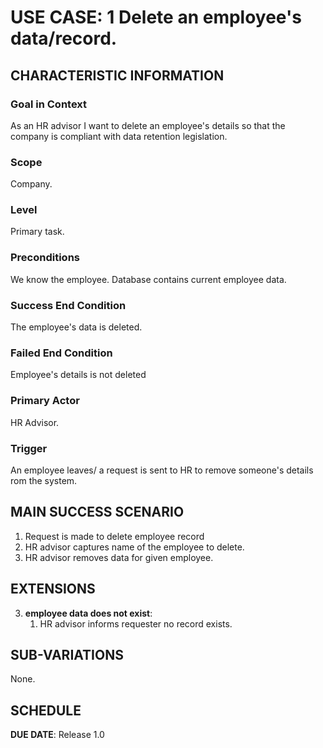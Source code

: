 # USE CASE: 1 Delete an employee's data/record.

## CHARACTERISTIC INFORMATION

### Goal in Context

As an HR advisor I want to delete an employee's details so that the company is compliant with data retention legislation.
### Scope

Company.

### Level

Primary task.

### Preconditions

We know the employee.  Database contains current employee data.

### Success End Condition

The employee's data is deleted.

### Failed End Condition

Employee's details is not deleted

### Primary Actor

HR Advisor.

### Trigger

An employee leaves/ a request is sent to HR to remove someone's details rom the system.

## MAIN SUCCESS SCENARIO

1. Request is made to delete employee record
2. HR advisor captures name of the employee to delete.
3. HR advisor removes data for given employee.

## EXTENSIONS

3. **employee data does not exist**:
    1. HR advisor informs requester no record exists.

## SUB-VARIATIONS

None.

## SCHEDULE

**DUE DATE**: Release 1.0
